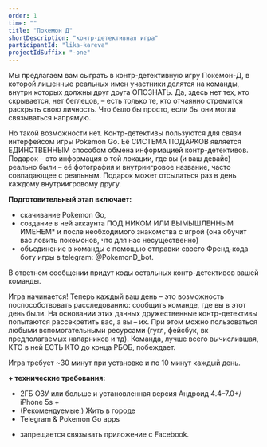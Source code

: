 ```yaml
---
order: 1
time: ""
title: "Покемон Д"
shortDescription: "контр-детективная игра"
participantId: "lika-kareva"
projectIdSuffix: "-one"
---
```


Мы предлагаем вам сыграть в контр-детективную игру Покемон-Д, в которой лишенные реальных имен участники делятся на команды, внутри которых должны друг друга ОПОЗНАТЬ. Да, здесь нет тех, кто скрывается, нет беглецов, – есть только те, кто отчаянно стремится раскрыть свою личность. Что было бы просто, если бы они могли связываться напрямую.


Но такой возможности нет. Контр-детективы пользуются для связи интерфейсом игры Pokemon Go. Её СИСТЕМА ПОДАРКОВ является ЕДИНСТВЕННЫМ способом обмена информацией контр-детективов. Подарок – это информация о той локации, где вы (и ваш девайс) реально были – её фотография и внутриигровое название, часто совпадающее с реальным. Подарок может отсылаться раз в день каждому внутриигровому другу.


**Подготовительный этап включает:**
- скачивание Pokemon Go,  
- создание в ней аккаунта ПОД НИКОМ ИЛИ ВЫМЫШЛЕННЫМ ИМЕНЕМ* и после необходимого знакомства с игрой (она обучит вас ловить покемонов, что для нас несущественно)  
- объединение в команды с помощью отправки своего Френд-кода боту игры в telegram: @PokemonD_bot.  


В ответном сообщении придут коды остальных контр-детективов вашей команды.


Игра начинается! Теперь каждый ваш день – это возможность поспособствовать расследованию: сообщить команде, где вы в этот день были. На основании этих данных дружественные контр-детективы попытаются рассекретить вас, а вы – их. При этом можно пользоваться любыми вспомогательными ресурсами (гугл, фейсбук, вк предполагаемых напарников и тд). Команда, лучше всего вычислившая, КТО в ней ЕСТЬ КТО до конца РБОБ, побеждает.


Игра требует ~30 минут при установке и по 10 минут каждый день. 

**+ технические требования:**

- 2ГБ ОЗУ или больше и установленная версия Андроид 4.4–7.0+/ iPhone 5s +
- (Рекомендуемые:) Жить в городе
- Telegram & Pokemon Go apps

* запрещается связывать приложение с Facebook.

